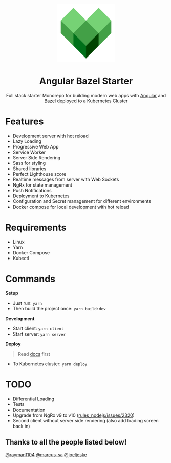 <div align="center">
  <a href="https://github.com/flolu/angular-bazel-starter">
    <img width="180px" height="auto" src="./services/client/assets/icons/icon-192x192.png" />
  </a>
  <br>
  <h1>Angular Bazel Starter</h1>
  <p>
    Full stack starter Monorepo for building modern web apps with <a href="https://angular.io">Angular</a> and <a href="https://bazel.build">Bazel</a> deployed to a Kubernetes Cluster
  </p>
</div>

# Features

- Development server with hot reload
- Lazy Loading
- Progressive Web App
- Service Worker
- Server Side Rendering
- Sass for styling
- Shared libraries
- Perfect Lighthouse score
- Realtime messages from server with Web Sockets
- NgRx for state management
- Push Notifications
- Deployment to Kubernetes
- Configuration and Secret management for different environments
- Docker compose for local development with hot reload

# Requirements

- Linux
- Yarn
- Docker Compose
- Kubectl

# Commands

**Setup**

- Just run: `yarn`
- Then build the project once: `yarn build:dev`

**Development**

- Start client: `yarn client`
- Start server: `yarn server`

**Deploy**

> Read [docs](docs/gke-deployment.md) first

- To Kubernetes cluster: `yarn deploy`

# TODO

- Differential Loading
- Tests
- Documentation
- Upgrade from NgRx v9 to v10 ([rules_nodejs/issues/2320](https://github.com/bazelbuild/rules_nodejs/issues/2320))
- Second client without server side rendering (also add loading screen back in)

## Thanks to all the people listed below!

[@rayman1104](https://github.com/rayman1104) [@marcus-sa](https://github.com/marcus-sa) [@joeljeske](https://github.com/joeljeske)
